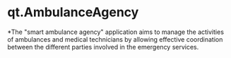 # qt.AmbulanceAgency
*The "smart ambulance agency" application aims to manage the activities of ambulances and medical technicians by allowing effective coordination between the different parties involved in the emergency services.
